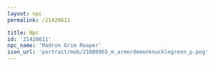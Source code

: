```yaml
---
layout: npc
permalink: /21420611

title: Npc
id: '21420611'
npc_name: 'Madron Grim Reaper'
icon_url: 'portrait/mob/21000965_m_armordemonknucklegreen_p.png'
---
```

